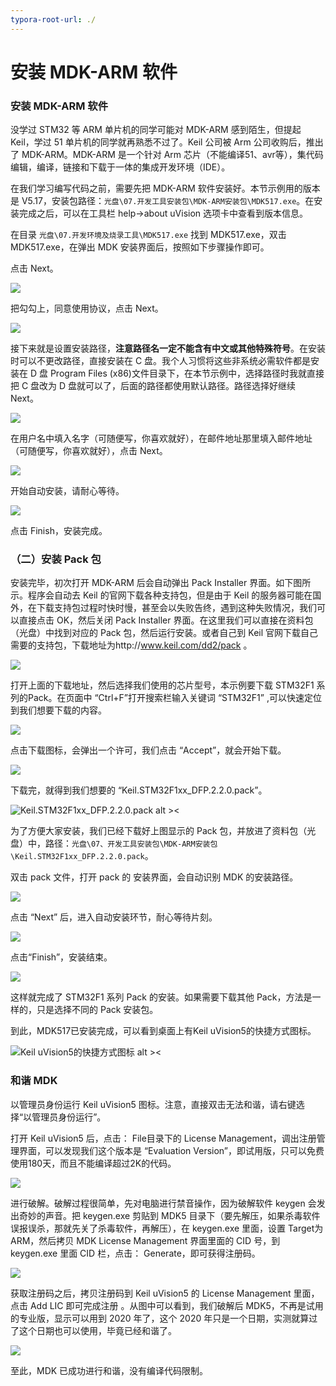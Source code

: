 ```yaml
---
typora-root-url: ./
---
```




# 安装 MDK-ARM 软件

### 安装 MDK-ARM 软件

没学过 STM32 等 ARM 单片机的同学可能对 MDK-ARM 感到陌生，但提起 Keil，学过 51 单片机的同学就再熟悉不过了。Keil 公司被 Arm 公司收购后，推出了 MDK-ARM。MDK-ARM 是一个针对 Arm 芯片（不能编译51、avr等），集代码编辑，编译，链接和下载于一体的集成开发环境（IDE）。

在我们学习编写代码之前，需要先把 MDK-ARM 软件安装好。本节示例用的版本是 V5.17，安装包路径：`光盘\07.开发工具安装包\MDK-ARM安装包\MDK517.exe`。在安装完成之后，可以在工具栏 help->about uVision 选项卡中查看到版本信息。

在目录 `光盘\07.开发环境及烧录工具\MDK517.exe` 找到 MDK517.exe，双击 MDK517.exe，在弹出 MDK 安装界面后，按照如下步骤操作即可。

点击 Next。

![](/img/003安装MDK1.png)

把勾勾上，同意使用协议，点击 Next。

![](/img/003安装MDK2.png)

接下来就是设置安装路径，**注意路径名一定不能含有中文或其他特殊符号**。在安装时可以不更改路径，直接安装在 C 盘。我个人习惯将这些非系统必需软件都是安装在 D 盘 Program Files (x86)文件目录下，在本节示例中，选择路径时我就直接把 C 盘改为 D 盘就可以了，后面的路径都使用默认路径。路径选择好继续 Next。

![](/img/003安装MDK3.png)

在用户名中填入名字（可随便写，你喜欢就好），在邮件地址那里填入邮件地址（可随便写，你喜欢就好），点击 Next。

![](/img/003安装MDK4.png)

开始自动安装，请耐心等待。

![](/img/003安装MDK5.png)

点击 Finish，安装完成。

### （二）安装 Pack 包

安装完毕，初次打开 MDK-ARM 后会自动弹出 Pack Installer 界面。如下图所示。程序会自动去 Keil 的官网下载各种支持包，但是由于 Keil 的服务器可能在国外，在下载支持包过程时快时慢，甚至会以失败告终，遇到这种失败情况，我们可以直接点击 OK，然后关闭 Pack Installer 界面。在这里我们可以直接在资料包（光盘）中找到对应的 Pack 包，然后运行安装。或者自己到 Keil 官网下载自己需要的支持包，下载地址为http://www.keil.com/dd2/pack 。

![](/img/003安装MDK6.png)



打开上面的下载地址，然后选择我们使用的芯片型号，本示例要下载 STM32F1 系列的Pack。在页面中 “Ctrl+F”打开搜索栏输入关键词 “STM32F1” ,可以快速定位到我们想要下载的内容。

![](/img/003安装MDK7.png)

点击下载图标，会弹出一个许可，我们点击 “Accept”，就会开始下载。

![](/img/003安装MDK8.png)

下载完，就得到我们想要的 “Keil.STM32F1xx_DFP.2.2.0.pack”。

![Keil.STM32F1xx_DFP.2.2.0.pack alt ><](/img/003安装MDK9.png)

为了方便大家安装，我们已经下载好上图显示的 Pack 包，并放进了资料包（光盘）中，路径：`光盘\07、开发工具安装包\MDK-ARM安装包\Keil.STM32F1xx_DFP.2.2.0.pack`。

双击 pack 文件，打开 pack 的 安装界面，会自动识别 MDK 的安装路径。

![](/img/003安装MDK10.png)

点击 “Next” 后，进入自动安装环节，耐心等待片刻。

![](/img/003安装MDK11.png)

点击“Finish”，安装结束。

![](/img/003安装MDK12.png)

这样就完成了 STM32F1 系列 Pack 的安装。如果需要下载其他 Pack，方法是一样的，只是选择不同的 Pack 安装包。

到此，MDK517已安装完成，可以看到桌面上有Keil uVision5的快捷方式图标。

![Keil uVision5的快捷方式图标 alt ><](/img/003安装MDK16.png)

### 和谐 MDK

以管理员身份运行 Keil uVision5 图标。注意，直接双击无法和谐，请右键选择“以管理员身份运行”。

打开 Keil uVision5 后，点击： File目录下的 License Management，调出注册管理界面，可以发现我们这个版本是 “Evaluation Version”，即试用版，只可以免费使用180天，而且不能编译超过2K的代码。

![](/img/003安装MDK17.png)

进行破解。破解过程很简单，先对电脑进行禁音操作，因为破解软件 keygen 会发出奇妙的声音。把 keygen.exe 剪贴到 MDK5 目录下（要先解压，如果杀毒软件误报误杀，那就先关了杀毒软件，再解压），在 keygen.exe 里面，设置 Target为 ARM，然后拷贝 MDK License Management 界面里面的 CID 号，到 keygen.exe 里面 CID 栏，点击： Generate，即可获得注册码。

![](/img/003安装MDK18.png)

获取注册码之后，拷贝注册码到 Keil uVision5 的 License Management 里面，点击 Add LIC 即可完成注册 。从图中可以看到，我们破解后 MDK5，不再是试用的专业版，显示可以用到 2020 年了，这个 2020 年只是一个日期，实测就算过了这个日期也可以使用，毕竟已经和谐了。

![](/img/003安装MDK19.png)

至此，MDK 已成功进行和谐，没有编译代码限制。